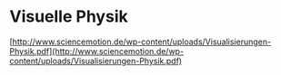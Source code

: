 # Visuelle Physik

[http://www.sciencemotion.de/wp-content/uploads/Visualisierungen-Physik.pdf](http://www.sciencemotion.de/wp-content/uploads/Visualisierungen-Physik.pdf)
